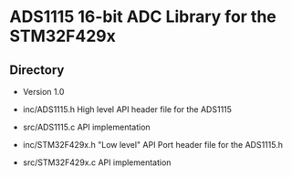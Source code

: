 # ADS1115 16-bit ADC Library for the STM32F429x

## Directory

* Version 1.0

* inc/ADS1115.h High level API header file for the ADS1115
* src/ADS1115.c API implementation

* inc/STM32F429x.h "Low level" API  Port header file for the ADS1115.h
* src/STM32F429x.c API implementation

